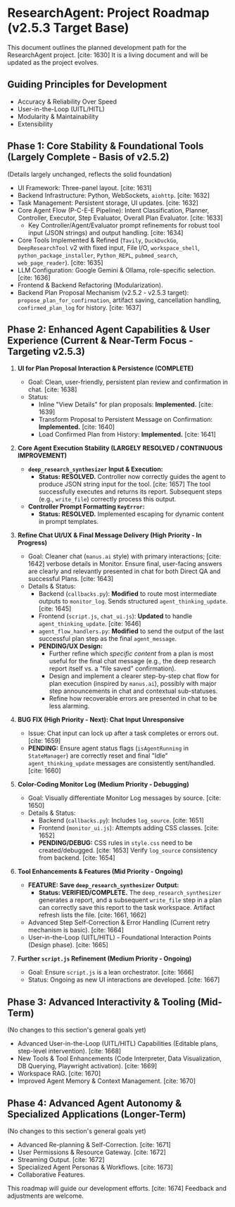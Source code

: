 ResearchAgent: Project Roadmap (v2.5.3 Target Base)
===================================================

This document outlines the planned development path for the ResearchAgent project. [cite: 1630] It is a living document and will be updated as the project evolves.

Guiding Principles for Development
----------------------------------
-   Accuracy & Reliability Over Speed
-   User-in-the-Loop (UITL/HITL)
-   Modularity & Maintainability
-   Extensibility

Phase 1: Core Stability & Foundational Tools (Largely Complete - Basis of v2.5.2)
---------------------------------------------------------------------------------
(Details largely unchanged, reflects the solid foundation)
-   UI Framework: Three-panel layout. [cite: 1631]
-   Backend Infrastructure: Python, WebSockets, `aiohttp`. [cite: 1632]
-   Task Management: Persistent storage, UI updates. [cite: 1632]
-   Core Agent Flow (P-C-E-E Pipeline): Intent Classification, Planner, Controller, Executor, Step Evaluator, Overall Plan Evaluator. [cite: 1633]
    -   Key Controller/Agent/Evaluator prompt refinements for robust tool input (JSON strings) and output handling. [cite: 1634]
-   Core Tools Implemented & Refined (`Tavily`, `DuckDuckGo`, `DeepResearchTool` v2 with fixed input, File I/O, `workspace_shell`, `python_package_installer`, `Python_REPL`, `pubmed_search`, `web_page_reader`). [cite: 1635]
-   LLM Configuration: Google Gemini & Ollama, role-specific selection. [cite: 1636]
-   Frontend & Backend Refactoring (Modularization).
-   Backend Plan Proposal Mechanism (v2.5.2 - v2.5.3 target): `propose_plan_for_confirmation`, artifact saving, cancellation handling, `confirmed_plan_log` for history. [cite: 1637]

Phase 2: Enhanced Agent Capabilities & User Experience (Current & Near-Term Focus - Targeting v2.5.3)
-----------------------------------------------------------------------------------------------------

1.  **UI for Plan Proposal Interaction & Persistence (COMPLETE)**
    * Goal: Clean, user-friendly, persistent plan review and confirmation in chat. [cite: 1638]
    * Status:
        * Inline "View Details" for plan proposals: **Implemented.** [cite: 1639]
        * Transform Proposal to Persistent Message on Confirmation: **Implemented.** [cite: 1640]
        * Load Confirmed Plan from History: **Implemented.** [cite: 1641]

2.  **Core Agent Execution Stability (LARGELY RESOLVED / CONTINUOUS IMPROVEMENT)**
    * **`deep_research_synthesizer` Input & Execution:**
        * **Status: RESOLVED.** Controller now correctly guides the agent to produce JSON string input for the tool. [cite: 1657] The tool successfully executes and returns its report. Subsequent steps (e.g., `write_file`) correctly process this output.
    * **Controller Prompt Formatting `KeyError`:**
        * **Status: RESOLVED.** Implemented escaping for dynamic content in prompt templates.

3.  **Refine Chat UI/UX & Final Message Delivery (High Priority - In Progress)**
    * Goal: Cleaner chat (`manus.ai` style) with primary interactions; [cite: 1642] verbose details in Monitor. Ensure final, user-facing answers are clearly and relevantly presented in chat for both Direct QA and successful Plans. [cite: 1643]
    * Details & Status:
        * Backend (`callbacks.py`): **Modified** to route most intermediate outputs to `monitor_log`. Sends structured `agent_thinking_update`. [cite: 1645]
        * Frontend (`script.js`, `chat_ui.js`): **Updated** to handle `agent_thinking_update`. [cite: 1646]
        * `agent_flow_handlers.py`: **Modified** to send the output of the last successful plan step as the final `agent_message`.
        * **PENDING/UX Design:**
            * Further refine which *specific content* from a plan is most useful for the final chat message (e.g., the deep research report itself vs. a "file saved" confirmation).
            * Design and implement a clearer step-by-step chat flow for plan execution (inspired by `manus.ai`), possibly with major step announcements in chat and contextual sub-statuses.
            * Refine how recoverable errors are presented in chat to be less alarming.

4.  **BUG FIX (High Priority - Next): Chat Input Unresponsive**
    * Issue: Chat input can lock up after a task completes or errors out. [cite: 1659]
    * **PENDING:** Ensure agent status flags (`isAgentRunning` in `StateManager`) are correctly reset and final "Idle" `agent_thinking_update` messages are consistently sent/handled. [cite: 1660]

5.  **Color-Coding Monitor Log (Medium Priority - Debugging)**
    * Goal: Visually differentiate Monitor Log messages by source. [cite: 1650]
    * Details & Status:
        * Backend (`callbacks.py`): Includes `log_source`. [cite: 1651]
        * Frontend (`monitor_ui.js`): Attempts adding CSS classes. [cite: 1652]
        * **PENDING/DEBUG:** CSS rules in `style.css` need to be created/debugged. [cite: 1653] Verify `log_source` consistency from backend. [cite: 1654]

6.  **Tool Enhancements & Features (Mid Priority - Ongoing)**
    * **FEATURE: Save `deep_research_synthesizer` Output:**
        * **Status: VERIFIED/COMPLETE.** The `deep_research_synthesizer` generates a report, and a subsequent `write_file` step in a plan can correctly save this report to the task workspace. Artifact refresh lists the file. [cite: 1661, 1662]
    * Advanced Step Self-Correction & Error Handling (Current retry mechanism is basic). [cite: 1664]
    * User-in-the-Loop (UITL/HITL) - Foundational Interaction Points (Design phase). [cite: 1665]

7.  **Further `script.js` Refinement (Medium Priority - Ongoing)**
    * Goal: Ensure `script.js` is a lean orchestrator. [cite: 1666]
    * Status: Ongoing as new UI interactions are developed. [cite: 1667]

Phase 3: Advanced Interactivity & Tooling (Mid-Term)
----------------------------------------------------
(No changes to this section's general goals yet)
-   Advanced User-in-the-Loop (UITL/HITL) Capabilities (Editable plans, step-level intervention). [cite: 1668]
-   New Tools & Tool Enhancements (Code Interpreter, Data Visualization, DB Querying, Playwright activation). [cite: 1669]
-   Workspace RAG. [cite: 1670]
-   Improved Agent Memory & Context Management. [cite: 1670]

Phase 4: Advanced Agent Autonomy & Specialized Applications (Longer-Term)
-------------------------------------------------------------------------
(No changes to this section's general goals yet)
-   Advanced Re-planning & Self-Correction. [cite: 1671]
-   User Permissions & Resource Gateway. [cite: 1672]
-   Streaming Output. [cite: 1672]
-   Specialized Agent Personas & Workflows. [cite: 1673]
-   Collaborative Features.

This roadmap will guide our development efforts. [cite: 1674] Feedback and adjustments are welcome.
